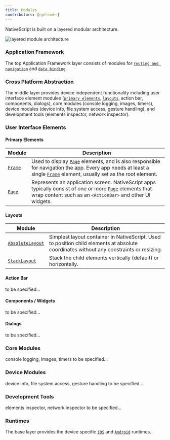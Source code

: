 ```yaml
---
title: Modules
contributors: [epfromer]
---
```


NativeScript is built on a layered modular architecture.

![layered module architecture](https://docs.nativescript.org/img/ns-modules.png)

### Application Framework

The top Application Framework layer consists of modules for [`routing and navigation`](/en/docs/routing/manual-routing) and [`data binding`](/en/docs/core-concepts/data-binding).

### Cross Platform Abstraction

The middle layer provides device independent functionality including user interface element modules ([`primary elements`](/en/docs/core-concepts/modules#primary-elements), [`layouts`](/en/docs/core-concepts/modules#layouts), action bar, components, dialogs), core modules (console logging, images, timers), device modules (device info, file system access, gesture handling), and development tools (elements inspector, network inspector).

### User Interface Elements

#### Primary Elements

| Module | Description |
|------|-------------|
| [`Frame`](/en/docs/elements/components/frame) | Used to display [`Page`](/en/docs/elements/components/page) elements, and is also responsible for navigation the app. Every app needs at least a single [`Frame`](/en/docs/elements/components/frame) element, usually set as the root element.
| [`Page`](/en/docs/elements/components/page) | Represents an application screen. NativeScript apps typically consist of one or more [`Page`](/en/docs/elements/components/page) elements that wrap content such as an `<ActionBar>` and other UI widgets.

#### Layouts

| Module | Description |
|------|-------------|
| [`AbsoluteLayout`](/en/docs/elements/layouts/absolute-layout) | Simplest layout container in NativeScript.  Used to position child elements at absolute coordinates without any constraints or resizing.
| [`StackLayout`](/en/docs/elements/layouts/stack-layout) | Stack the child elements vertically (default) or horizontally.

#### Action Bar

to be specified...

#### Components / Widgets

to be specified...

#### Dialogs

to be specified...

### Core Modules

console logging, images, timers to be specified...

### Device Modules

device info, file system access, gesture handling to be specified...

### Development Tools

elements inspector, network inspector to be specified...

### Runtimes

The base layer provides the device specific [`iOS`](/en/docs/runtime/ios/overview) and [`Android`](/en/docs/runtime/android/overview) runtimes.